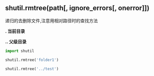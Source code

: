 ## shutil.rmtree(path[, ignore_errors[, onerror]])


递归的去删除文件,注意用相对路径时的查找方法


**. 当前目录**

**.. 父级目录**


```Python
import shutil

shutil.rmtree('folder1')

shutil.rmtree('../test')
```
